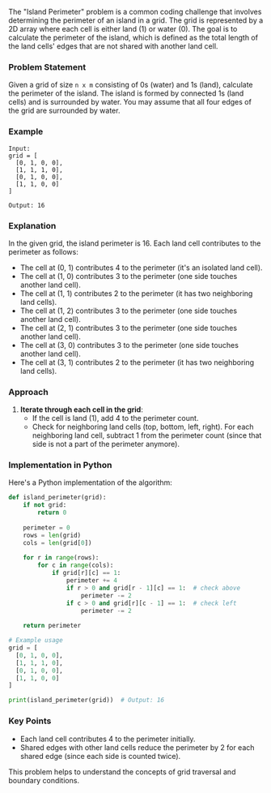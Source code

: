 The "Island Perimeter" problem is a common coding challenge that involves determining the perimeter of an island in a grid. The grid is represented by a 2D array where each cell is either land (1) or water (0). The goal is to calculate the perimeter of the island, which is defined as the total length of the land cells' edges that are not shared with another land cell.

### Problem Statement
Given a grid of size `n x m` consisting of 0s (water) and 1s (land), calculate the perimeter of the island. The island is formed by connected 1s (land cells) and is surrounded by water. You may assume that all four edges of the grid are surrounded by water.

### Example
```plaintext
Input:
grid = [
  [0, 1, 0, 0],
  [1, 1, 1, 0],
  [0, 1, 0, 0],
  [1, 1, 0, 0]
]

Output: 16
```

### Explanation
In the given grid, the island perimeter is 16. Each land cell contributes to the perimeter as follows:
- The cell at (0, 1) contributes 4 to the perimeter (it's an isolated land cell).
- The cell at (1, 0) contributes 3 to the perimeter (one side touches another land cell).
- The cell at (1, 1) contributes 2 to the perimeter (it has two neighboring land cells).
- The cell at (1, 2) contributes 3 to the perimeter (one side touches another land cell).
- The cell at (2, 1) contributes 3 to the perimeter (one side touches another land cell).
- The cell at (3, 0) contributes 3 to the perimeter (one side touches another land cell).
- The cell at (3, 1) contributes 2 to the perimeter (it has two neighboring land cells).

### Approach
1. **Iterate through each cell in the grid**:
   - If the cell is land (1), add 4 to the perimeter count.
   - Check for neighboring land cells (top, bottom, left, right). For each neighboring land cell, subtract 1 from the perimeter count (since that side is not a part of the perimeter anymore).

### Implementation in Python
Here's a Python implementation of the algorithm:

```python
def island_perimeter(grid):
    if not grid:
        return 0
    
    perimeter = 0
    rows = len(grid)
    cols = len(grid[0])
    
    for r in range(rows):
        for c in range(cols):
            if grid[r][c] == 1:
                perimeter += 4
                if r > 0 and grid[r - 1][c] == 1:  # check above
                    perimeter -= 2
                if c > 0 and grid[r][c - 1] == 1:  # check left
                    perimeter -= 2
    
    return perimeter

# Example usage
grid = [
  [0, 1, 0, 0],
  [1, 1, 1, 0],
  [0, 1, 0, 0],
  [1, 1, 0, 0]
]

print(island_perimeter(grid))  # Output: 16
```

### Key Points
- Each land cell contributes 4 to the perimeter initially.
- Shared edges with other land cells reduce the perimeter by 2 for each shared edge (since each side is counted twice).

This problem helps to understand the concepts of grid traversal and boundary conditions.
